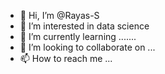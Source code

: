 - 👋 Hi, I’m @Rayas-S
- 👀 I’m interested in data science
- 🌱 I’m currently learning .......
- 💞️ I’m looking to collaborate on ...
- 📫 How to reach me ...

<!---
Rayas-S/Rayas-S is a ✨ special ✨ repository because its `README.md` (this file) appears on your GitHub profile.
You can click the Preview link to take a look at your changes.
--->
